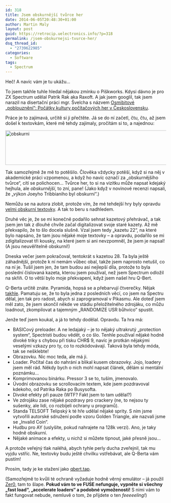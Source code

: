 ```yaml
---
id: 318
title: Jsem obskurnější tvůrce her
date: 2014-06-05T20:48:30+01:00
author: Martin Maly
layout: post
guid: https://retrocip.uelectronics.info/?p=318
permalink: /jsem-obskurnejsi-tvurce-her/
dsq_thread_id:
  - "2739622985"
categories:
  - Software
tags:
  - Spectrum
---
```

Heč! A navíc vám je tu ukážu&#8230;

<!--more-->

To jsem takhle tuhle hledal nějakou zmínku o Piškworks. Kdysi dávno je pro ZX Spectrum udělal Patrik Rak aka Raxoft. A jak jsem googlil, tak jsem narazil na disertační práci mgr. Švelcha s názvem [Osmibitové &#8222;poblouznění&#8220;: Počátky kultury počítačových her v Československu](https://is.cuni.cz/webapps/zzp/download/140030658).

Práce je to zajímavá, určitě si ji přečtěte. Já se do ní začetl, čtu, čtu, až jsem došel k textovkám, které mě tehdy zajímaly, pročítám si to, a najednou:

<img loading="lazy" class="aligncenter size-medium wp-image-319" src="https://retrocip.uelectronics.info/wp-content/uploads/sites/6/2014/06/obskurni-650x108.jpg" alt="obskurni" width="650" height="108" srcset="https://retrocip.cz/wp-content/uploads/sites/6/2014/06/obskurni-650x108.jpg 650w, https://retrocip.cz/wp-content/uploads/sites/6/2014/06/obskurni-1024x171.jpg 1024w, https://retrocip.cz/wp-content/uploads/sites/6/2014/06/obskurni.jpg 1130w" sizes="(max-width: 650px) 100vw, 650px" /> 

Tak samozřejmě že mě to potěšilo. Člověka vždycky potěší, když si na něj v akademické práci vzpomenou, a když ho navíc označí za &#8222;obskurnějšího tvůrce&#8220;, cítí se polichocen&#8230; Tvůrce her, to si na vizitku může napsat kdejaký hejhula, ale _obskurnější_, to zní, pane! (Jako když v novinové recenzi napsali, že &#8222;výkon Joeyho Tribbianiho byl obskurní&#8220;.)

Nemůžu se na autora zlobit, protože vím, že mé tehdejší hry byly opravdu [velmi obskurní textovky](https://www.oldplayer.cz/hrichy-mladi/). A tak to beru s nadhledem.

Druhé věc je, že se mi konečně podařilo sehnat kazetový přehrávač, a tak jsem jen tak z dlouhé chvíle začal digitalizovat svoje staré kazety. Až mě překvapilo, že to šlo docela slušně. Vzal jsem tedy &#8222;kazetu 22&#8220;, na které bylo napsáno, že tam jsou nějaké moje textovky &#8211; a opravdu, podařilo se mi zdigitalizovat tři kousky, na které jsem si ani nevzpomněl, že jsem je napsal! (A jsou neuvěřitelně obskurní!)

Dneska večer jsem pokračoval, tentokrát s kazetou 28. Ta byla ještě záhadnější, protože k ní nemám vůbec obal, takže jsem naprosto netušil, co na ní je. Tušil jsem jen, že tam budou asi nejlepší díla, protože to byla poslední číslovaná kazeta, kterou jsem používal, než jsem Spectrum odložil na skříň. O to větší bylo moje překvapení, když jsem našel hru Q-Bert.

Q-Berta určitě znáte. Pyramida, hopsá se a přebarvují čtverečky. Nějak [takhle](https://www.youtube.com/watch?v=PdnYB9o3IWU). Pamatuju se, že to byla jedna z posledních věcí, co jsem na Spectru dělal, jen tak pro radost, abych si zaprogramoval v Pikasmu. Ale doteď jsem měl zato, že jsem skončil někde ve stádiu přeložitelného zdrojáku, co můžu loadnout, zkompilovat a tajemným &#8222;RANDOMIZE USR bůhvíco&#8220; spustit.

Jenže teď jsem koukal, a já to tehdy dodělal. Opravdu. Ta hra má:

  * BASICový preloader. A ne ledajaký &#8211; je to nějaký ultrakrutý &#8222;protection system&#8220;, Spectristi budou vědět, o co šlo. Tenhle používal nějaké hodně divoké triky s chybou při tisku CHR$ 9, navíc je protkán nějakými veselými vzkazy pro ty, co to rozkódovávají. Taková byla tehdy móda, tak se nešklebte!
  * Obrazovku. Nic moc teda, ale má ji.
  * Loader. Počítal čas do nahrání a blikal kusem obrazovky. Jojo, loadery jsem měl rád. Někdy bych o nich mohl napsat článek, dělám si mentální poznámku&#8230;
  * Komprimovanou binárku. Pressor 3 se to, tuším, jmenovalo.
  * Úvodní obrazovku se scrollovacím textem, kde jsem pozdravoval kdekoho, od Patrika Raka po Busysofta.
  * Divoké efekty při pauze (WTF? Fakt jsem to tam udělal?)
  * Ve zdrojáku zase nějaké pozdravy pro crackery (ne, to nejsou ty sušenky, ale lidi, co rozbíjeli ochrany u programů).
  * Standa TELSOFT Telipský k té hře udělal nějaké sprity. S ním jsme vytvořili autorské sdružení podle vzoru Golden Triangle, ale nazvali jsme se &#8222;Invalid Coin&#8220;.
  * Hudbu pro AY (uslyšíte, pokud nahrajete na 128k verzi). Ano, je taky hodně obskurní.
  * Nějaké animace a efekty, u nichž si můžete tipnout, jaké přesně jsou&#8230;

A protože veřejný tlak naléhá, abych tyhle perly ducha zveřejnil, tak mu vyjdu vstříc. Ne, textovky budu ještě chvilku vstřebávat, ale Q-Berta vám pustím!

Prosím, tady je ke stažení jako [qbert.tap](https://retrocip.cz/zxs/games/qbert.tap).

(Samozřejmě to kvůli té ochraně vyžaduje hodně věrný emulátor &#8211; já použil [Zer0](https://ramtop.wordpress.com/), tam to šlape. **Pokud vám to ve FUSE nefunguje, vypněte si všechny &#8222;fast load&#8220;, &#8222;accelerate loaders&#8220; a podobné vymoženosti!** S nimi vám to fakt fungovat nebude, nemluvě o tom, že přijdete o ten _feeeeeling!_)